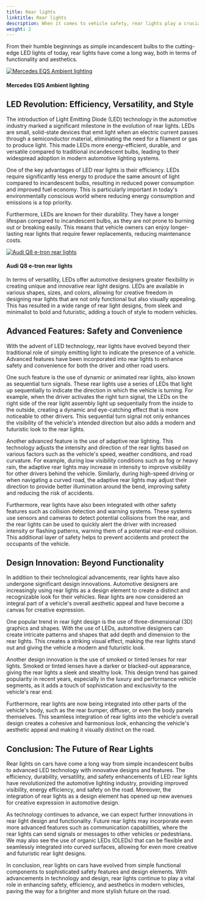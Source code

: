 ```yaml
---
title: Rear lights
linktitle: Rear lights
description: When it comes to vehicle safety, rear lights play a crucial role in ensuring that motorists can see and be seen on the road. Rear lights, also known as tail lights, are an essential component of a car's lighting system and have undergone significant technological advancements and design innovations over the years. 
weight: 2
---
```

<!-- markdownlint-disable MD033 -->
From their humble beginnings as simple incandescent bulbs to the cutting-edge LED lights of today, rear lights have come a long way, both in terms of functionality and aesthetics.

<figur>
    <a href="https://media.evkx.net/multimedia/technology/lights/rearlights/eqsrearlights.jpg">
    <img src="https://media.evkx.net/multimedia/technology/lights/rearlights/eqsrearlights_st.jpg" alt="Mercedes EQS Ambient lighting" title="Mercedes EQS Ambient lighting">
    </a>
    <figcaption><h4>Mercedes EQS Ambient lighting</h4></figcaption>
</figur>

## LED Revolution: Efficiency, Versatility, and Style

The introduction of Light Emitting Diode (LED) technology in the automotive industry marked a significant milestone in the evolution of rear lights. LEDs are small, solid-state devices that emit light when an electric current passes through a semiconductor material, eliminating the need for a filament or gas to produce light. This made LEDs more energy-efficient, durable, and versatile compared to traditional incandescent bulbs, leading to their widespread adoption in modern automotive lighting systems.

One of the key advantages of LED rear lights is their efficiency. LEDs require significantly less energy to produce the same amount of light compared to incandescent bulbs, resulting in reduced power consumption and improved fuel economy. This is particularly important in today's environmentally conscious world where reducing energy consumption and emissions is a top priority.

Furthermore, LEDs are known for their durability. They have a longer lifespan compared to incandescent bulbs, as they are not prone to burning out or breaking easily. This means that vehicle owners can enjoy longer-lasting rear lights that require fewer replacements, reducing maintenance costs.

<figur>
    <a href="https://media.evkx.net/multimedia/technology/lights/rearlights/audiq8etronrearlight.jpg">
    <img src="https://media.evkx.net/multimedia/technology/lights/rearlights/audiq8etronrearlight_st.jpg" alt="Audi Q8 e-tron rear lights" title="Audi Q8 e-tron rear lights">
    </a>
    <figcaption><h4>Audi Q8 e-tron rear lights</h4></figcaption>
</figur>

In terms of versatility, LEDs offer automotive designers greater flexibility in creating unique and innovative rear light designs. LEDs are available in various shapes, sizes, and colors, allowing for creative freedom in designing rear lights that are not only functional but also visually appealing. This has resulted in a wide range of rear light designs, from sleek and minimalist to bold and futuristic, adding a touch of style to modern vehicles.

## Advanced Features: Safety and Convenience

With the advent of LED technology, rear lights have evolved beyond their traditional role of simply emitting light to indicate the presence of a vehicle. Advanced features have been incorporated into rear lights to enhance safety and convenience for both the driver and other road users.

One such feature is the use of dynamic or animated rear lights, also known as sequential turn signals. These rear lights use a series of LEDs that light up sequentially to indicate the direction in which the vehicle is turning. For example, when the driver activates the right turn signal, the LEDs on the right side of the rear light assembly light up sequentially from the inside to the outside, creating a dynamic and eye-catching effect that is more noticeable to 
other drivers. This sequential turn signal not only enhances the visibility of the vehicle's intended direction but also adds a modern and futuristic look to the rear lights.

Another advanced feature is the use of adaptive rear lighting. This technology adjusts the intensity and direction of the rear lights based on various factors such as the vehicle's speed, weather conditions, and road curvature. For example, during low visibility conditions such as fog or heavy rain, the adaptive rear lights may increase in intensity to improve visibility for other drivers behind the vehicle. Similarly, during high-speed driving or when navigating a curved road, the adaptive rear lights may adjust their direction to provide better illumination around the bend, improving safety and reducing the risk of accidents.

Furthermore, rear lights have also been integrated with other safety features such as collision detection and warning systems. These systems use sensors and cameras to detect potential collisions from the rear, and the rear lights can be used to quickly alert the driver with increased intensity or flashing patterns, warning them of a potential rear-end collision. This additional layer of safety helps to prevent accidents and protect the occupants of the vehicle.

## Design Innovation: Beyond Functionality

In addition to their technological advancements, rear lights have also undergone significant design innovations. Automotive designers are increasingly using rear lights as a design element to create a distinct and recognizable look for their vehicles. Rear lights are now considered an integral part of a vehicle's overall aesthetic appeal and have become a canvas for creative expression.

One popular trend in rear light design is the use of three-dimensional (3D) graphics and shapes. With the use of LEDs, automotive designers can create intricate patterns and shapes that add depth and dimension to the rear lights. This creates a striking visual effect, making the rear lights stand out and giving the vehicle a modern and futuristic look.

Another design innovation is the use of smoked or tinted lenses for rear lights. Smoked or tinted lenses have a darker or blacked-out appearance, giving the rear lights a sleek and stealthy look. This design trend has gained popularity in recent years, especially in the luxury and performance vehicle segments, as it adds a touch of sophistication and exclusivity to the vehicle's rear end.

Furthermore, rear lights are now being integrated into other parts of the vehicle's body, such as the rear bumper, diffuser, or even the body panels themselves. This seamless integration of rear lights into the vehicle's overall design creates a cohesive and harmonious look, enhancing the vehicle's aesthetic appeal and making it visually distinct on the road.

## Conclusion: The Future of Rear Lights

Rear lights on cars have come a long way from simple incandescent bulbs to advanced LED technology with innovative designs and features. The efficiency, durability, versatility, and safety enhancements of LED rear lights have revolutionized the automotive lighting industry, providing improved visibility, energy efficiency, and safety on the road. Moreover, the integration of rear lights as a design element has opened up new avenues for creative expression in automotive design.

As technology continues to advance, we can expect further innovations in rear light design and functionality. Future rear lights may incorporate even more advanced features such as communication capabilities, where the rear lights can send signals or messages to other vehicles or pedestrians. We may also see the use of organic LEDs (OLEDs) that can be flexible and seamlessly integrated into curved surfaces, allowing for even more creative and futuristic rear light designs.

In conclusion, rear lights on cars have evolved from simple functional components to sophisticated safety features and design elements. With advancements in technology and design, rear lights continue to play a vital role in enhancing safety, efficiency, and aesthetics in modern vehicles, paving the way for a brighter and more stylish future on the road.